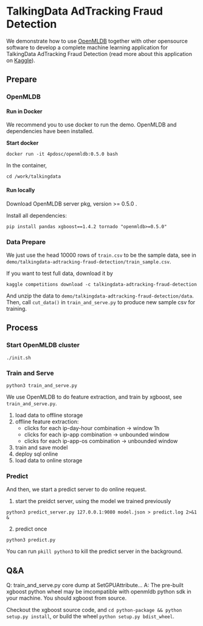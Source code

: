 # TalkingData AdTracking Fraud Detection

We demonstrate how to use [OpenMLDB](https://github.com/4paradigm/OpenMLDB) together with other opensource software to develop a complete machine learning application for TalkingData AdTracking Fraud Detection (read more about this application on [Kaggle](https://www.kaggle.com/c/talkingdata-adtracking-fraud-detection/overview)).

## Prepare

### OpenMLDB
#### Run in Docker

We recommend you to use docker to run the demo. OpenMLDB and dependencies have been installed.

**Start docker**
```
docker run -it 4pdosc/openmldb:0.5.0 bash
```
In the container, 
```
cd /work/talkingdata
```

#### Run locally

Download OpenMLDB server pkg, version >= 0.5.0 .

Install all dependencies:
```
pip install pandas xgboost==1.4.2 tornado "openmldb>=0.5.0"
```

### Data Prepare

We just use the head 10000 rows of `train.csv` to be the sample data, see in `demo/talkingdata-adtracking-fraud-detection/train_sample.csv`.

If you want to test full data, download it by
```
kaggle competitions download -c talkingdata-adtracking-fraud-detection
```
And unzip the data to `demo/talkingdata-adtracking-fraud-detection/data`. Then, call `cut_data()` in `train_and_serve.py` to produce new sample csv for training.

## Process

### Start OpenMLDB cluster
```
./init.sh
```

### Train and Serve
```
python3 train_and_serve.py
```
We use OpenMLDB to do feature extraction, and train by xgboost, see `train_and_serve.py`.
1. load data to offline storage
2. offline feature extraction: 
    * clicks for each ip-day-hour combination -> window 1h
    * clicks for each ip-app combination -> unbounded window
    * clicks for each ip-app-os combination -> unbounded window
3. train and save model
4. deploy sql online
5. load data to online storage

### Predict
And then, we start a predict server to do online request.
1. start the preidct server, using the model we trained previously
```
python3 predict_server.py 127.0.0.1:9080 model.json > predict.log 2>&1 &
```
2. predict once
```
python3 predict.py
```

You can run `pkill python3` to kill the predict server in the background.

## Q&A
Q: train_and_serve.py core dump at SetGPUAttribute...
A: The pre-built xgboost python wheel may be imcompatible with openmldb python sdk in your machine. You should xgboost from source.

Checkout the xgboost source code, and `cd python-package && python setup.py install`, or build the wheel `python setup.py bdist_wheel`.
